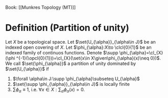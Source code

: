 Book: [[Munkres Topology (MT)]]
# Definition (Partition of unity)
Let $X$ be a topological space.
Let $\set{U_{\alpha}}_{\alpha\in J}$ be an indexed open covering of $X$.
Let $\phi_{\alpha}:X\to \clcl{0}{1}$ be an indexed family of continuos functions.
Denote $\supp \phi_{\alpha}=\cl_{X}(\phi ^{-1}(\opcl{0}{1}))=\cl_{X}(\set{x\in X\given\phi_{\alpha}(x)\neq 0})$.
We call $\set{\phi_{\alpha}}$ a partition of unity dominated by $\set{U_{\alpha}}$ if
1. $\forall \alpha\in J:\supp \phi_{\alpha}\subseteq U_{\alpha}$
2. $\set{\supp \phi_{\alpha}}_{\alpha\in J}$ is locally finite
3. $\sum \phi_{\alpha}\equiv 1$, i.e. $\forall x\in X:\sum_{\alpha} \phi_{\alpha}(x)=0$.

